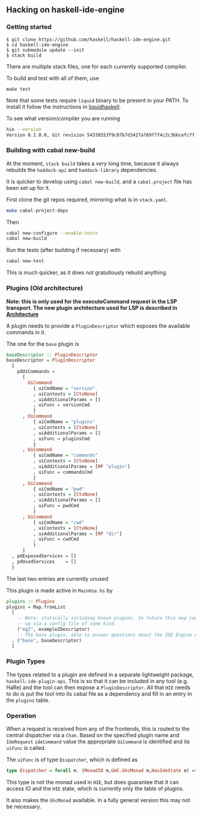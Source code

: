 ## Hacking on haskell-ide-engine

### Getting started

```
$ git clone https://github.com/haskell/haskell-ide-engine.git
$ cd haskell-ide-engine
$ git submodule update --init
$ stack build
```

There are multiple stack files, one for each currently supported compiler.

To build and test with all of them, use

```
make test
```

Note that some tests require `liquid` binary to be present in your PATH. 
To install it follow the instructions in [liquidhaskell](https://github.com/ucsd-progsys/liquidhaskell/blob/develop/INSTALL.md).

To see what version/compiler you are running

```bash
hie --version
Version 0.1.0.0, Git revision 54338553f9c07b7d3427a769f7f4c2c366cefc7f (dirty) (1218 commits) x86_64 ghc-8.2.2
```

### Building with cabal new-build

At the moment, `stack build` takes a *very* long time, because it
always rebuilds the `haddock-api` and `haddock-library` dependencies.

It is quicker to develop using `cabal new-build`, and a
`cabal.project` file has been set up for it.

First clone the git repos required, mirroring what is in `stack.yaml`.

```bash
make cabal-project-deps
```

Then

```bash
cabal new-configure --enable-tests
cabal new-build
```

Run the tests (after building if necessary) with

```bash
cabal new-test
```

This is much quicker, as it does not gratuitously rebuild anything.


### Plugins (Old architecture)

__Note: this is only used for the executeCommand request in the LSP transport. The new plugin architecture used for LSP is described in [Architecture](Architecture.md)__

A plugin needs to provide a `PluginDescriptor` which exposes the available commands in it.

The one for the `base` plugin is

```haskell
baseDescriptor :: PluginDescriptor
baseDescriptor = PluginDescriptor
  {
    pdUiCommands =
      [
        UiCommand
          { uiCmdName = "version"
          , uiContexts = [CtxNone]
          , uiAdditionalParams = []
          , uiFunc = versionCmd
          }
      , UiCommand
          { uiCmdName = "plugins"
          , uiContexts = [CtxNone]
          , uiAdditionalParams = []
          , uiFunc = pluginsCmd
          }
      , UiCommand
          { uiCmdName = "commands"
          , uiContexts = [CtxNone]
          , uiAdditionalParams = [RP "plugin"]
          , uiFunc = commandsCmd
          }
      , UiCommand
          { uiCmdName = "pwd"
          , uiContexts = [CtxNone]
          , uiAdditionalParams = []
          , uiFunc = pwdCmd
          }
      , UiCommand
          { uiCmdName = "cwd"
          , uiContexts = [CtxNone]
          , uiAdditionalParams = [RP "dir"]
          , uiFunc = cwdCmd
          }
      ]
  , pdExposedServices = []
  , pdUsedServices    = []
  }
  ```

The last two entries are currently unused

This plugin is made active in `MainHie.hs` by

```haskell
plugins :: Plugins
plugins = Map.fromList
  [
    -- Note: statically including known plugins. In future this map could be set
    -- up via a config file of some kind.
    ("eg2", example2Descriptor)
    -- The base plugin, able to answer questions about the IDE Engine environment.
  , ("base", baseDescriptor)
  ]
```

### Plugin Types

The types related to a plugin are defined in a separate lightweight package,
`haskell-ide-plugin-api`. This is so that it can be included in any tool (e.g.
HaRe) and the tool can then expose a `PluginDescriptor`. All that `HIE` needs to
do is put the tool into its cabal file as a dependency and fill in an entry in
the `plugins` table.

### Operation

When a request is received from any of the frontends, this is routed to the
central dispatcher via a `Chan`. Based on the specified plugin name and
`IdeRequest` `ideCommand` value the appropriate `UiCommand` is identified and
its `uiFunc` is called.

The `uiFunc` is of type `Dispatcher`, which is defined as

```haskell
type Dispatcher = forall m. (MonadIO m,GHC.GhcMonad m,HasIdeState m) => IdeRequest -> m IdeResponse
```

This type is not the monad used in `HIE`, but does guarantee that it can access
IO and the `HIE` state, which is currently only the table of plugins.

It also makes the `GhcMonad` available. In a fully general version this may not
be necessary.
